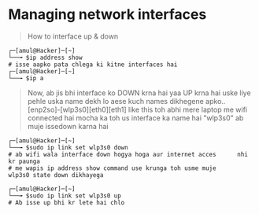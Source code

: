 # Managing network interfaces

> How to interface up & down


	┌─[amul@Hacker]─[~]
	└──╼ $ip address show
	# isse aapko pata chlega ki kitne interfaces hai
	┌─[amul@Hacker]─[~]
	└──╼ $ip a

> Now, ab jis bhi interface ko DOWN krna hai yaa UP krna hai uske liye pehle uska name dekh lo aese kuch names dikhegene apko..[enp2so]-[wlp3s0][eth0][eth1] like this toh abhi mere laptop me wifi connected hai mocha ka toh us interface ka name hai "wlp3s0" ab muje issedown karna hai 

	┌─[amul@Hacker]─[~]
	└──╼ $sudo ip link set wlp3s0 down
 	# ab wifi wala interface down hogya hoga aur internet acces	     nhi kr paunga
	# me wapis ip address show command use krunga toh usme muje	     wlp3s0 state down dikhayega 
	
	┌─[amul@Hacker]─[~]
	└──╼ $sudo ip link set wlp3s0 up
	# Ab isse up bhi kr lete hai chlo 


